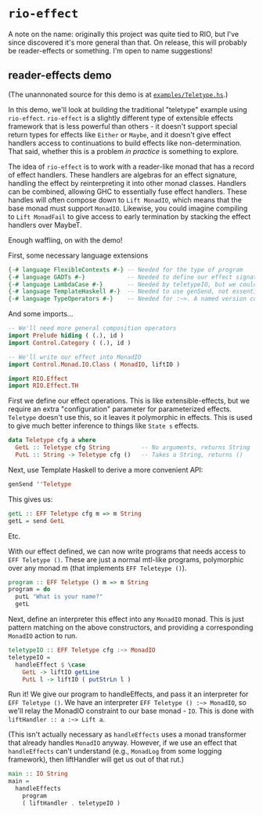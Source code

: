 # `rio-effect`

A note on the name: originally this project was quite tied to RIO, but I've
since discovered it's more general than that. On release, this will probably be
reader-effects or something. I'm open to name suggestions!

## reader-effects demo

(The unannonated source for this demo is at
[`examples/Teletype.hs`](./examples/Teletype.hs).)

In this demo, we'll look at building the traditional "teletype" example using
`rio-effect`. `rio-effect` is a slightly different type of extensible effects
framework that is less powerful than others - it doesn't support special return
types for effects like `Either` or `Maybe`, and it doesn't give effect handlers
access to continuations to build effects like non-determination. That said,
whether this is a problem *in practice* is something to explore.

The idea of `rio-effect` is to work with a reader-like monad that has a record
of effect handlers. These handlers are algebras for an effect signature,
handling the effect by reinterpreting it into other monad classes. Handlers can
be combined, allowing GHC to essentially fuse effect handlers. These handles
will often compose down to `Lift MonadIO`, which means that the base monad must
support `MonadIO`. Likewise, you could imagine compiling to `Lift MonadFail` to
give access to early termination by stacking the effect handlers over MaybeT.

Enough waffling, on with the demo!

First, some necessary language extensions

``` haskell
{-# language FlexibleContexts #-} -- Needed for the type of program
{-# language GADTs #-}            -- Needed to define our effect signature
{-# language LambdaCase #-}       -- Needed by teletypeIO, but we could use a normal case statement
{-# language TemplateHaskell #-}  -- Needed to use genSend, not essential
{-# language TypeOperators #-}    -- Needed for :~>. A named version could always be added.
```

And some imports...

``` haskell
-- We'll need more general composition operators
import Prelude hiding ( (.), id )
import Control.Category ( (.), id )

-- We'll write our effect into MonadIO
import Control.Monad.IO.Class ( MonadIO, liftIO )

import RIO.Effect
import RIO.Effect.TH
```

First we define our effect operations. This is like extensible-effects, but we
require an extra "configuration" parameter for parameterized effects. `Teletype`
doesn't use this, so it leaves it polymorphic in effects. This is used to give
much better inference to things like `State s` effects.

``` haskell
data Teletype cfg a where
  GetL :: Teletype cfg String         -- No arguments, returns String
  PutL :: String -> Teletype cfg ()   -- Takes a String, returns ()
```

Next, use Template Haskell to derive a more convenient API:

``` haskell
genSend ''Teletype
```

This gives us:

``` haskell
getL :: EFF Teletype cfg m => m String
getL = send GetL
```

Etc.

With our effect defined, we can now write programs that needs access to `EFF
Teletype ()`. These are just a normal mtl-like programs, polymorphic over any
monad m (that implements `EFF Teleteype ()`).

``` haskell
program :: EFF Teletype () m => m String
program = do
  putL "What is your name?"
  getL
```

Next, define an interpreter this effect into any `MonadIO` monad. This is just
pattern matching on the above constructors, and providing a corresponding
`MonadIO` action to run.

``` haskell
teletypeIO :: EFF Teletype cfg :~> MonadIO
teletypeIO =
  handleEffect $ \case
    GetL -> liftIO getLine
    PutL l -> liftIO ( putStrLn l )
```

Run it! We give our program to handleEffects, and pass it an interpreter for
`EFF Teletype ()`. We have an interpreter `EFF Teletype () :~> MonadIO`, so
we'll relay the MonadIO constraint to our base monad - `IO`. This is done with
`liftHandler :: a :~> Lift a`.

(This isn't actually necessary as `handleEffects` uses a monad transformer that
already handles `MonadIO` anyway. However, if we use an effect that
`handleEffects` can't understand (e.g., `MonadLog` from some logging framework),
then liftHandler will get us out of that rut.)

``` haskell
main :: IO String
main =
  handleEffects
    program
    ( liftHandler . teletypeIO )
```
